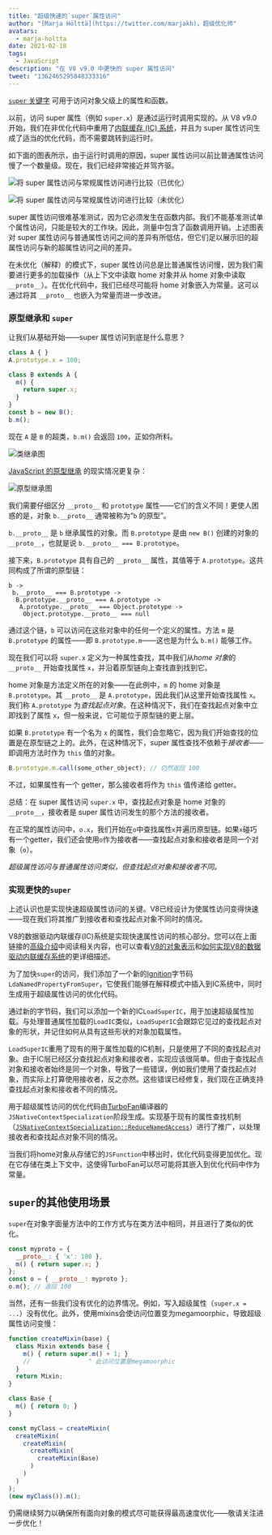```yaml
---
title: "超级快速的`super`属性访问"
author: "[Marja Hölttä](https://twitter.com/marjakh)，超级优化师"
avatars:
  - marja-holtta
date: 2021-02-18
tags:
  - JavaScript
description: "在 V8 v9.0 中更快的 super 属性访问"
tweet: "1362465295848333316"
---
```


[`super` 关键字](https://developer.mozilla.org/en-US/docs/Web/JavaScript/Reference/Operators/super) 可用于访问对象父级上的属性和函数。

以前，访问 super 属性（例如 `super.x`）是通过运行时调用实现的。从 V8 v9.0 开始，我们在非优化代码中重用了[内联缓存 (IC) 系统](https://mathiasbynens.be/notes/shapes-ics)，并且为 super 属性访问生成了适当的优化代码，而不需要跳转到运行时。

<!--truncate-->
如下面的图表所示，由于运行时调用的原因，super 属性访问以前比普通属性访问慢了一个数量级。现在，我们已经非常接近并驾齐驱。

![将 super 属性访问与常规属性访问进行比较（已优化）](/_img/fast-super/super-opt.svg)

![将 super 属性访问与常规属性访问进行比较（未优化）](/_img/fast-super/super-no-opt.svg)

super 属性访问很难基准测试，因为它必须发生在函数内部。我们不能基准测试单个属性访问，只能是较大的工作块。因此，测量中包含了函数调用开销。上述图表对 super 属性访问与普通属性访问之间的差异有所低估，但它们足以展示旧的超属性访问与新的超属性访问之间的差异。

在未优化（解释）的模式下，super 属性访问总是比普通属性访问慢，因为我们需要进行更多的加载操作（从上下文中读取 home 对象并从 home 对象中读取 `__proto__`）。在优化代码中，我们已经尽可能将 home 对象嵌入为常量。这可以通过将其 `__proto__` 也嵌入为常量而进一步改进。

### 原型继承和 `super`

让我们从基础开始——super 属性访问到底是什么意思？

```javascript
class A { }
A.prototype.x = 100;

class B extends A {
  m() {
    return super.x;
  }
}
const b = new B();
b.m();
```

现在 `A` 是 `B` 的超类，`b.m()` 会返回 `100`，正如你所料。

![类继承图](/_img/fast-super/inheritance-1.svg)

[JavaScript 的原型继承](https://developer.mozilla.org/en-US/docs/Web/JavaScript/Inheritance_and_the_prototype_chain) 的现实情况更复杂：

![原型继承图](/_img/fast-super/inheritance-2.svg)

我们需要仔细区分 `__proto__` 和 `prototype` 属性——它们的含义不同！更使人困惑的是，对象 `b.__proto__` 通常被称为“`b` 的原型”。

`b.__proto__` 是 `b` 继承属性的对象。而 `B.prototype` 是由 `new B()` 创建的对象的 `__proto__`，也就是说 `b.__proto__ === B.prototype`。

接下来，`B.prototype` 具有自己的 `__proto__` 属性，其值等于 `A.prototype`。这共同构成了所谓的原型链：

```
b ->
 b.__proto__ === B.prototype ->
  B.prototype.__proto__ === A.prototype ->
   A.prototype.__proto__ === Object.prototype ->
    Object.prototype.__proto__ === null
```

通过这个链，`b` 可以访问在这些对象中的任何一个定义的属性。方法 `m` 是 `B.prototype` 的属性——即 `B.prototype.m`——这也是为什么 `b.m()` 能够工作。

现在我们可以将 `super.x` 定义为一种属性查找，其中我们从*home 对象*的 `__proto__` 开始查找属性 `x`，并沿着原型链向上查找直到找到它。

home 对象是方法定义所在的对象——在此例中，`m` 的 home 对象是 `B.prototype`。其 `__proto__` 是 `A.prototype`，因此我们从这里开始查找属性 `x`。我们称 `A.prototype` 为*查找起点对象*。在这种情况下，我们在查找起点对象中立即找到了属性 `x`，但一般来说，它可能位于原型链的更上层。

如果 `B.prototype` 有一个名为 `x` 的属性，我们会忽略它，因为我们开始查找的位置是在原型链之上的。此外，在这种情况下，super 属性查找不依赖于*接收者*——即调用方法时作为 `this` 值的对象。

```javascript
B.prototype.m.call(some_other_object); // 仍然返回 100
```

不过，如果属性有一个 getter，那么接收者将作为 `this` 值传递给 getter。

总结：在 super 属性访问 `super.x` 中，查找起点对象是 home 对象的 `__proto__`，接收者是 super 属性访问发生的那个方法的接收者。

在正常的属性访问中，`o.x`，我们开始在`o`中查找属性`x`并遍历原型链。如果`x`碰巧有一个getter，我们还会使用`o`作为接收者——查找起点对象和接收者是同一个对象（`o`）。

*超级属性访问与普通属性访问类似，但查找起点对象和接收者不同。*

### 实现更快的`super`

上述认识也是实现快速超级属性访问的关键。V8已经设计为使属性访问变得快速——现在我们将其推广到接收者和查找起点对象不同时的情况。

V8的数据驱动内联缓存(IC)系统是实现快速属性访问的核心部分。您可以在上面链接的[高级介绍](https://mathiasbynens.be/notes/shapes-ics)中阅读相关内容，也可以查看[V8的对象表示](https://v8.dev/blog/fast-properties)和[如何实现V8的数据驱动内联缓存系统](https://docs.google.com/document/d/1mEhMn7dbaJv68lTAvzJRCQpImQoO6NZa61qRimVeA-k/edit?usp=sharing)的更详细描述。

为了加快`super`的访问，我们添加了一个新的[Ignition](https://v8.dev/docs/ignition)字节码`LdaNamedPropertyFromSuper`，它使我们能够在解释模式中插入到IC系统中，同时生成用于超级属性访问的优化代码。

通过新的字节码，我们可以添加一个新的IC`LoadSuperIC`，用于加速超级属性加载。与处理普通属性加载的`LoadIC`类似，`LoadSuperIC`会跟踪它见过的查找起点对象的形状，并记住如何从具有这些形状的对象加载属性。

`LoadSuperIC`重用了现有的用于属性加载的IC机制，只是使用了不同的查找起点对象。由于IC层已经区分查找起点对象和接收者，实现应该很简单。但由于查找起点对象和接收者始终是同一个对象，导致了一些错误，例如我们使用了查找起点对象，而实际上打算使用接收者，反之亦然。这些错误已经修复，我们现在正确支持查找起点对象和接收者不同的情况。

用于超级属性访问的优化代码由[TurboFan](https://v8.dev/docs/turbofan)编译器的`JSNativeContextSpecialization`阶段生成。实现基于现有的属性查找机制（[`JSNativeContextSpecialization::ReduceNamedAccess`](https://source.chromium.org/chromium/chromium/src/+/master:v8/src/compiler/js-native-context-specialization.cc;l=1130)）进行了推广，以处理接收者和查找起点对象不同的情况。

当我们将home对象从存储它的`JSFunction`中移出时，优化代码变得更加优化。现在它存储在类上下文中，这使得TurboFan可以尽可能将其嵌入到优化代码中作为常量。

## `super`的其他使用场景

`super`在对象字面量方法中的工作方式与在类方法中相同，并且进行了类似的优化。

```javascript
const myproto = {
  __proto__: { 'x': 100 },
  m() { return super.x; }
};
const o = { __proto__: myproto };
o.m(); // 返回 100
```

当然，还有一些我们没有优化的边界情况。例如，写入超级属性（`super.x = ...`）没有优化。此外，使用mixins会使访问位置变为megamoorphic，导致超级属性访问变慢：

```javascript
function createMixin(base) {
  class Mixin extends base {
    m() { return super.m() + 1; }
    //                ^ 此访问位置是megamoorphic
  }
  return Mixin;
}

class Base {
  m() { return 0; }
}

const myClass = createMixin(
  createMixin(
    createMixin(
      createMixin(
        createMixin(Base)
      )
    )
  )
);
(new myClass()).m();
```

仍需继续努力以确保所有面向对象的模式尽可能获得最高速度优化——敬请关注进一步优化！
